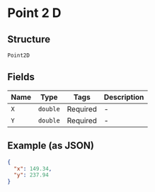 
# Point 2 D

## Structure

`Point2D`

## Fields

| Name | Type | Tags | Description |
|  --- | --- | --- | --- |
| `X` | `double` | Required | - |
| `Y` | `double` | Required | - |

## Example (as JSON)

```json
{
  "x": 149.34,
  "y": 237.94
}
```

